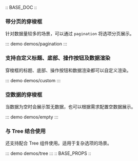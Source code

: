 :: BASE_DOC ::

### 带分页的穿梭框

针对数据量较多的场景，可以通过 `pagination` 将选项分页展示。

::: demo demos/pagination
:::

### 支持自定义标题、底部、操作按钮及数据渲染

穿梭框的标题、底部、操作按钮和数据渲染都可以自定义渲染。

::: demo demos/custom
:::

### 空数据的穿梭框

当数据为空时会展示暂无数据，也可以根据需求配置空数据展示。

::: demo demos/empty
:::

### 与 Tree 结合使用

还支持配合 Tree 组件使用。适用于复杂选项的场景。

::: demo demos/tree
:::
:: BASE_PROPS ::
